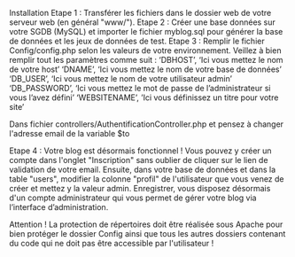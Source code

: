Installation
Etape 1 : Transférer les fichiers dans le dossier web de votre serveur web (en général "www/").
Etape 2 : Créer une base données sur votre SGDB (MySQL) et importer le fichier myblog.sql pour générer la base de données et les jeux de données de test.
Etape 3 : Remplir le fichier Config/config.php selon les valeurs de votre environnement.
Veillez à bien remplir tout les paramètres comme suit : 
‘DBHOST’, ‘Ici vous mettez le nom de votre host’
‘DNAME’, ‘Ici vous mettez le nom de votre base de données’
‘DB_USER’, ‘Ici vous mettez le nom de votre utilisateur admin’
‘DB_PASSWORD’, ‘Ici vous mettez le mot de passe de l’administrateur  si vous l’avez défini’
‘WEBSITENAME’, ’Ici vous définissez un titre pour votre site’

Dans fichier controllers/AuthentificationController.php et pensez à changer l'adresse email de la variable $to

Etape 4 : Votre blog est désormais fonctionnel ! Vous pouvez y créer un compte dans l'onglet "Inscription" sans oublier de cliquer sur le lien de validation de votre email. Ensuite, dans votre base de données et dans la table "users", modifier la colonne "profil" de l'utilisateur que vous venez de créer et mettez y la valeur admin. Enregistrer, vous disposez désormais d'un compte administrateur qui vous permet de gérer votre blog via l’interface d’administration.

Attention ! La protection de répertoires doit être réalisée sous Apache pour bien protéger le dossier Config ainsi que tous les autres dossiers contenant du code qui ne doit pas être accessible par l'utilisateur !